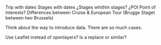 Trip with dates
Stages with dates
¿Stages whithin stages? ¿POI Point of interests?
Differences between Cruise & European Tour (Brugge Staget between two Brussels)

Think about the way to introduce data. There are so much cases.

Use Leaflet instead of openlayers? Is a replace or similar?

